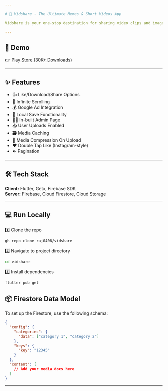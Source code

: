 ```yaml
---

# 🚀 Vidshare - The Ultimate Memes & Short Videos App 

Vidshare is your one-stop destination for sharing video clips and images 📸. All submissions go through an admin approval process to maintain the quality of content. 

---
```


## 🌟 Demo

👉 [Play Store (30K+ Downloads)](https://play.google.com/store/apps/details?id=com.vidshare.vidshare)   

---

## ✨ Features

- 👍 Like/Download/Share Options
- 📜 Infinite Scrolling
- 💰 Google Ad Integration
- 💾 Local Save Functionality
- 👮‍♂️ In-built Admin Page
- 📥 User Uploads Enabled
- 🗃️ Media Caching
- 🔄 Media Compression On Upload
- ❤️ Double Tap Like (Instagram-style)
- ⏩ Pagination

---

## 🛠️ Tech Stack

**Client:** Flutter, Getx, Firebase SDK  
**Server:** Firebase, Cloud Firestore, Cloud Storage

---

## 💻 Run Locally

1️⃣ Clone the repo
```bash
gh repo clone raj0408/vidshare
```

2️⃣ Navigate to project directory
```bash
cd vidshare
```

3️⃣ Install dependencies
```bash
flutter pub get
```

## 📦 Firestore Data Model

To set up the Firestore, use the following schema:

```json
{
  "config": {
    "categories": {
      "data": ["category 1", "category 2"]
    },
    "keys": {
      "key": "12345"
    }
  },
  "content": [
    // Add your media docs here
  ]
}
```

---
